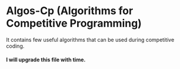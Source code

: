 # Algos-Cp (Algorithms for Competitive Programming)
It contains few useful algorithms that can be used during competitive coding.

#### I will upgrade this file with time.
